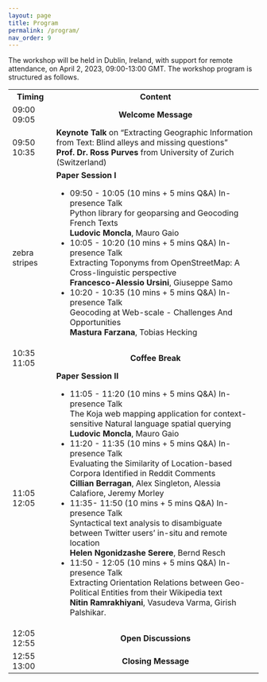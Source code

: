 ```yaml
---
layout: page
title: Program
permalink: /program/
nav_order: 9
---
```

The workshop will be held in Dublin, Ireland, with support for remote attendance, on April 2, 2023, 09:00-13:00 GMT. The workshop program is structured as follows.

<table>
  <tbody>
    <tr>
      <th>Timing</th>
      <th align="center">Content</th>
    </tr>
    <tr>
      <td>09:00</br>09:05</td>
      <td align="center"><strong>Welcome Message</strong></td>
    </tr>
    <tr>
      <td>09:50</br>10:35</td>
      <td align="left"><strong>Keynote Talk</strong> on “Extracting Geographic Information from Text: Blind alleys and missing questions”
         </br> <strong>Prof. Dr. Ross Purves</strong> from University of Zurich (Switzerland)</td>
    </tr>
    <tr>
      <td>zebra stripes</td>
      <td align="left"><strong>Paper Session I</strong>
        <ul> 
          <li> 09:50 - 10:05 (10 mins + 5 mins Q&A) In-presence Talk
              </br> Python library for geoparsing and Geocoding French Texts 
              </br><strong>Ludovic Moncla</strong>, Mauro Gaio 
          </li> 
          <li> 10:05 - 10:20 (10 mins + 5 mins Q&A) In-presence Talk
              </br>Extracting Toponyms from OpenStreetMap: A Cross-linguistic perspective 
              </br><strong>Francesco-Alessio Ursini</strong>, Giuseppe Samo 
          </li> 
          <li> 10:20 - 10:35 (10 mins + 5 mins Q&A) In-presence Talk
              </br> Geocoding at Web-scale - Challenges And Opportunities
              </br><strong>Mastura Farzana</strong>, Tobias Hecking 
          </li> 
         </ul>  
         </td>
    </tr>
    <tr>
      <td> 10:35</br>11:05</td>
      <td align="center"><strong>Coffee Break</strong></td>
    </tr>
    <tr>
      <td>11:05</br>12:05</td>
      <td align="left"><strong>Paper Session II</strong>
        <ul> 
          <li> 11:05 - 11:20 (10 mins + 5 mins Q&A) In-presence Talk
              </br> The Koja web mapping application for context-sensitive Natural language spatial querying
              </br><strong>Ludovic Moncla</strong>, Mauro Gaio 
          </li> 
          <li> 11:20 - 11:35 (10 mins + 5 mins Q&A) In-presence Talk
              </br>Evaluating the Similarity of Location-based Corpora Identified in Reddit Comments  
              </br><strong>Cillian Berragan</strong>, Alex Singleton, Alessia Calafiore, Jeremy Morley
          </li> 
          <li> 11:35- 11:50 (10 mins + 5 mins Q&A) In-presence Talk
              </br> Syntactical text analysis to disambiguate between Twitter users’ in-situ and remote location
              </br><strong>Helen Ngonidzashe Serere</strong>, Bernd Resch 
          </li> 
              <li> 11:50 - 12:05 (10 mins + 5 mins Q&A) In-presence Talk
              </br> Extracting Orientation Relations between Geo-Political Entities from their Wikipedia text
              </br><strong>Nitin Ramrakhiyani</strong>, Vasudeva Varma, Girish Palshikar. 
          </li> 
         </ul>  
         </td>
    </tr>
    <tr>
      <td> 12:05</br>12:55</td>
      <td align="center"><strong>Open Discussions</strong></td>
    </tr>
    <tr>
      <td> 12:55</br>13:00</td>
      <td align="center"><strong>Closing Message</strong></td>
    </tr>
  </tbody>
</table>
